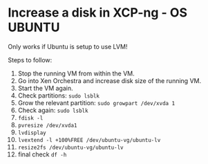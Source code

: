 
# Increase a disk in XCP-ng - OS UBUNTU

Only works if Ubuntu is setup to use LVM!

Steps to follow:

1. Stop the running VM from within the VM.
2. Go into Xen Orchestra and increase disk size of the running VM.
3. Start the VM again.
4. Check partitions: `sudo lsblk`
5. Grow the relevant partition: `sudo growpart /dev/xvda 1`
6. Check again: `sudo lsblk`
7. `fdisk -l`
8. `pvresize /dev/xvda1`
9. `lvdisplay`
10. `lvextend -l +100%FREE /dev/ubuntu-vg/ubuntu-lv`
11. `resize2fs /dev/ubuntu-vg/ubuntu-lv`
12. final check `df -h`